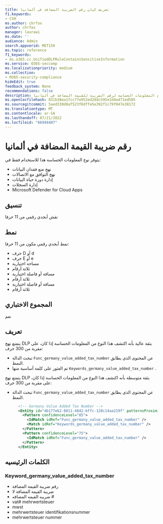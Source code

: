 ```yaml
---
title: تعريف كيان رقم الضريبة المضافة في ألمانيا
f1.keywords:
- CSH
ms.author: chrfox
author: chrfox
manager: laurawi
ms.date: ''
audience: Admin
search.appverid: MET150
ms.topic: reference
f1_keywords:
- ms.o365.cc.UnifiedDLPRuleContainsSensitiveInformation
ms.service: O365-seccomp
ms.localizationpriority: medium
ms.collection:
- M365-security-compliance
hideEdit: true
feedback_system: None
recommendations: false
description: تعريف كيان نوع المعلومات الحساسة لرقم الضريبة للقيمة المضافة في ألمانيا.
ms.openlocfilehash: 831b38ea1fcc7fe952ed28dc595e1d4a471ed505
ms.sourcegitcommit: 5aed330d8af523f0dffe5e392f1c79f047e38172
ms.translationtype: MT
ms.contentlocale: ar-SA
ms.lasthandoff: 07/21/2022
ms.locfileid: "66944407"
---
```

# <a name="germany-value-added-tax-number"></a>رقم ضريبة القيمة المضافة في ألمانيا

يتوفر نوع المعلومات الحساسة هذا للاستخدام فقط في:

- نهج منع فقدان البيانات
- نهج التوافق مع الاتصالات
- إدارة دورة حياة البيانات
- إدارة السجلات
- Microsoft Defender for Cloud Apps

## <a name="format"></a>تنسيق

نقش أبجدي رقمي من 11 حرفا

## <a name="pattern"></a>نمط

نمط أبجدي رقمي مكون من 11 حرفا:

- حرف D أو d
- حرف E أو e
- مساحة اختيارية
- ثلاثة أرقام
- مسافة أو فاصلة اختيارية
- ثلاثة أرقام
- مسافة أو فاصلة اختيارية
- ثلاثة أرقام

## <a name="checksum"></a>المجموع الاختباري

نعم

## <a name="definition"></a>تعريف

يتمتع نهج DLP بثقة عالية بأنه اكتشف هذا النوع من المعلومات الحساسة إذا كان، على مقربة من 300 حرف:

- تبحث الدالة `Func_germany_value_added_tax_number` عن المحتوى الذي يطابق النمط.
- تم العثور على كلمة أساسية منها `Keywords_germany_value_added_tax_number` .

يتمتع نهج DLP بثقة متوسطة بأنه اكتشف هذا النوع من المعلومات الحساسة إذا كان، على مقربة من 300 حرف:

- تبحث الدالة `Func_germany_value_added_tax_number` عن المحتوى الذي يطابق النمط.

```xml
      <!-- Germany Value Added Tax Number -->
      <Entity id="db177eb2-8811-4842-bffc-128c14aa219f" patternsProximity="300" recommendedConfidence="85">
        <Pattern confidenceLevel="85">
          <IdMatch idRef="Func_germany_value_added_tax_number" />
          <Match idRef="Keywords_germany_value_added_tax_number" />
        </Pattern>
        <Pattern confidenceLevel="75">
          <IdMatch idRef="Func_germany_value_added_tax_number" />
        </Pattern>
      </Entity>
```
## <a name="keywords"></a>الكلمات الرئيسيه

### <a name="keyword_germany_value_added_tax_number"></a>Keyword_germany_value_added_tax_number

- رقم ضريبة القيمة المضافة
- ضريبة القيمة المضافة لا
- ضريبه القيمه المضافه #
- vat# mehrwertsteuer
- mwst
- mehrwertsteuer identifikationsnummer
- mehrwertsteuer nummer